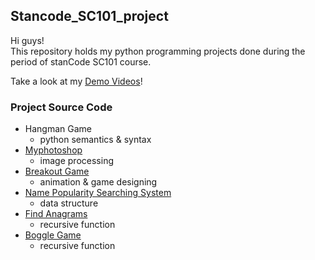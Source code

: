 ## Stancode_SC101_project
Hi guys!\
This repository holds my python programming projects done during the period of stanCode SC101 course.

Take a look at my [Demo Videos](https://drive.google.com/drive/folders/1pNusfoFggTmSRV7imo0tlVEOpDtIcoR7?usp=sharing)!

### Project Source Code
* Hangman Game
  - python semantics & syntax
* [Myphotoshop](https://github.com/ZachhHsu/Stancode_SC101_project/blob/main/Github/my_photoshop/stanCodoshop.py)
  - image processing
* [Breakout Game](https://github.com/ZachhHsu/Stancode_SC101_project/blob/main/Github/break_out_game/breakout_ext.py)
  - animation & game designing
* [Name Popularity Searching System](https://github.com/ZachhHsu/Stancode_SC101_project/blob/main/Github/name_searching_system/babygraphics.py)
  - data structure
* [Find Anagrams](https://github.com/ZachhHsu/Stancode_SC101_project/blob/main/Github/boggle_game_solver/anagram.py)
  - recursive function
* [Boggle Game](https://github.com/ZachhHsu/Stancode_SC101_project/blob/main/Github/boggle_game_solver/boggle.py)
  - recursive function
